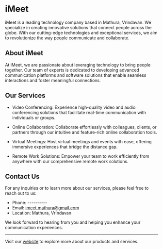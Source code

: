 # iMeet


iMeet is a leading technology company based in Mathura, Vrindavan. We specialize in creating innovative solutions that connect people across the globe. With our cutting-edge technologies and exceptional services, we aim to revolutionize the way people communicate and collaborate.

## About iMeet

At iMeet, we are passionate about leveraging technology to bring people together. Our team of experts is dedicated to developing advanced communication platforms and software solutions that enable seamless interactions and foster meaningful connections.

## Our Services

- Video Conferencing: Experience high-quality video and audio conferencing solutions that facilitate real-time communication with individuals or groups.

- Online Collaboration: Collaborate effortlessly with colleagues, clients, or partners through our intuitive and feature-rich online collaboration tools.

- Virtual Meetings: Host virtual meetings and events with ease, offering immersive experiences that bridge the distance gap.

- Remote Work Solutions: Empower your team to work efficiently from anywhere with our comprehensive remote work solutions.

## Contact Us

For any inquiries or to learn more about our services, please feel free to reach out to us:

- Phone: ----------
- Email: imeet.mathura@gmail.com
- Location: Mathura, Vrindavan

We look forward to hearing from you and helping you enhance your communication experiences.

---

Visit our [website](https://www.imeet.vercel.app) to explore more about our products and services.
